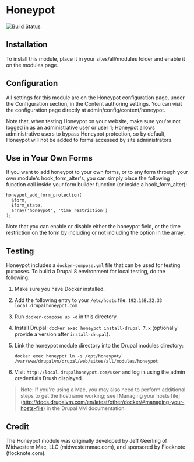 
# Honeypot

[![Build Status](https://travis-ci.org/geerlingguy/drupal-honeypot.svg?branch=7.x-1.x)](https://travis-ci.org/geerlingguy/drupal-honeypot)


## Installation

To install this module, place it in your sites/all/modules folder and enable it
on the modules page.


## Configuration

All settings for this module are on the Honeypot configuration page, under the
Configuration section, in the Content authoring settings. You can visit the
configuration page directly at admin/config/content/honeypot.

Note that, when testing Honeypot on your website, make sure you're not logged in
as an administrative user or user 1; Honeypot allows administrative users to
bypass Honeypot protection, so by default, Honeypot will not be added to forms
accessed by site administrators.


## Use in Your Own Forms

If you want to add honeypot to your own forms, or to any form through your own
module's hook_form_alter's, you can simply place the following function call
inside your form builder function (or inside a hook_form_alter):

    honeypot_add_form_protection(
      $form,
      $form_state,
      array('honeypot', 'time_restriction')
    );

Note that you can enable or disable either the honeypot field, or the time
restriction on the form by including or not including the option in the array.


## Testing

Honeypot includes a `docker-compose.yml` file that can be used for testing
purposes. To build a Drupal 8 environment for local testing, do the following:

  1. Make sure you have Docker installed.
  1. Add the following entry to your `/etc/hosts` file:
     `192.168.22.33   local.drupalhoneypot.com`
  1. Run `docker-compose up -d` in this directory.
  1. Install Drupal: `docker exec honeypot install-drupal 7.x` (optionally
     provide a version after `install-drupal`).
  1. Link the honeypot module directory into the Drupal modules directory:

     ```
     docker exec honeypot ln -s /opt/honeypot/ /var/www/drupalvm/drupal/web/sites/all/modules/honeypot
     ```

  1. Visit `http://local.drupalhoneypot.com/user` and log in using the admin
     credentials Drush displayed.

> Note: If you're using a Mac, you may also need to perform additional steps to
get the hostname working; see [Managing your hosts file]
(http://docs.drupalvm.com/en/latest/other/docker/#managing-your-hosts-file)
in the Drupal VM documentation.


## Credit

The Honeypot module was originally developed by Jeff Geerling of Midwestern Mac,
LLC (midwesternmac.com), and sponsored by Flocknote (flocknote.com).
